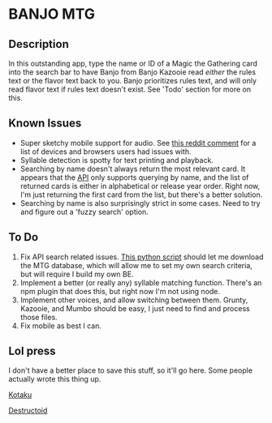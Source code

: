 # BANJO MTG

## Description
In this outstanding app, type the name or ID of a Magic the Gathering card into the search bar to have Banjo from Banjo Kazooie read _either_ the rules text or the flavor text back to you. Banjo prioritizes rules text, and will only read flavor text if rules text doesn't exist. See 'Todo' section for more on this.

## Known Issues
* Super sketchy mobile support for audio. See [this reddit comment](https://www.reddit.com/r/magicTCG/comments/anenl1/i_made_a_website_where_banjo_from_banjo_kazooie/efssyzc_) for a list of devices and browsers users had issues with.
* Syllable detection is spotty for text printing and playback.
* Searching by name doesn't always return the most relevant card. It appears that the [API](https://magicthegathering.io/) only supports querying by name, and the list of returned cards is either in alphabetical or release year order. Right now, I'm just returning the first card from the list, but there's a better solution.
* Searching by name is also surprisingly strict in some cases. Need to try and figure out a 'fuzzy search' option.

## To Do
1. Fix API search related issues. [This python script](https://github.com/TastyBanelingz/MTG-Database) should let me download the MTG database, which will allow me to set my own search criteria, but will require I build my own BE.
1. Implement a better (or really any) syllable matching function. There's an npm plugin that does this, but right now I'm not using node. 
1. Implement other voices, and allow switching between them. Grunty, Kazooie, and Mumbo should be easy, I just need to find and process those files.
1. Fix mobile as best I can.

## Lol press
I don't have a better place to save this stuff, so it'll go here. Some people actually wrote this thing up.

[Kotaku](https://kotaku.com/listen-to-banjo-read-magic-the-gathering-cards-1832444207)

[Destructoid](https://www.destructoid.com/someone-made-a-site-where-banjo-reads-magic-card-text-to-you-and-it-s-amazingly-wholesome-541957.phtml?utm_source=dlvr.it&utm_medium=twitter)